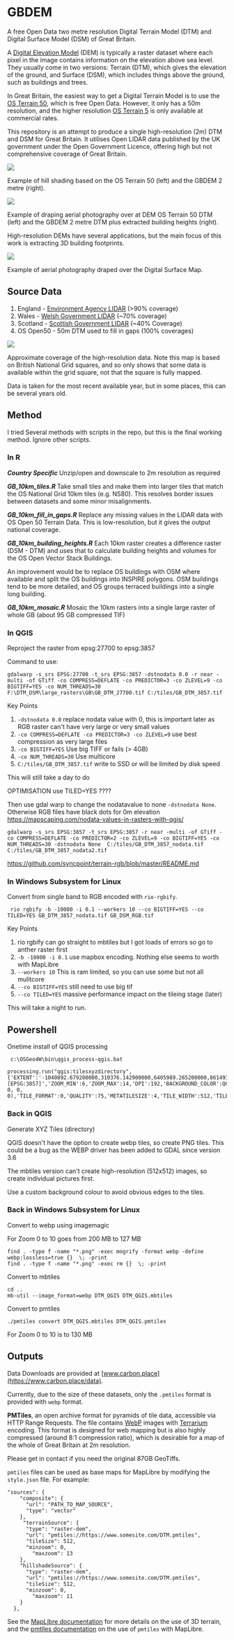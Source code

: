 # GBDEM
A free Open Data two metre resolution Digital Terrain Model (DTM) and Digital Surface Model (DSM) of Great Britain.

A [Digital Elevation Model](https://en.wikipedia.org/wiki/Digital_elevation_model) (DEM) is typically a raster dataset where each pixel in the image contains information on the elevation above sea level. They usually come in two versions: Terrain (DTM), which gives the elevation of the ground, and Surface (DSM), which includes things above the ground, such as buildings and trees.

In Great Britain, the easiest way to get a Digital Terrain Model is to use the [OS Terrain 50](https://www.ordnancesurvey.co.uk/products/os-terrain-50), which is free Open Data. However, it only has a 50m resolution, and the higher resolution [OS Terrain 5](https://www.ordnancesurvey.co.uk/products/os-terrain-5) is only available at commercial rates.

This repository is an attempt to produce a single high-resolution (2m) DTM and DSM for Great Britain. It utilises Open LIDAR data published by the UK government under the Open Government Licence, offering high but not comprehensive coverage of Great Britain.

<img src='images/dtm50vs2m.png'/>

Example of hill shading based on the OS Terrain 50 (left) and the GBDEM 2 metre (right). 

<img src='images/dovercliffs.png'/>

Example of draping aerial photography over at DEM OS Terrain 50 DTM (left) and the GBDEM 2 metre DTM plus extracted building heights (right). 

High-resolution DEMs have several applications, but the main focus of this work is extracting 3D building footprints.

<img src='images/dsm.jpg'/>

Example of aerial photography draped over the Digital Surface Map. 

## Source Data

1. England - [Environment Agency LIDAR](https://www.data.gov.uk/dataset/f0db0249-f17b-4036-9e65-309148c97ce4/national-lidar-programme) (>90% coverage)
1. Wales - [Welsh Government LIDAR](https://datamap.gov.wales/maps/lidar-viewer/) (~70% coverage)
1. Scotland - [Scottish Government LIDAR](https://remotesensingdata.gov.scot/data#/list) (~40% Coverage)
1. OS Open50 - 50m DTM used to fill in gaps (100% coverages)

<img src='images/coverage.png'/>

Approximate coverage of the high-resolution data. Note this map is based on British National Grid squares, and so only shows that some data is available within the grid square, not that the square is fully mapped.

Data is taken for the most recent available year, but in some places, this can be several years old. 

## Method

I tried Several methods with scripts in the repo, but this is the final working method. Ignore other scripts.

### In R

***Country Specific***
Unzip/open and downscale to 2m resolution as required

***GB_10km_tiles.R***
Take small tiles and make them into larger tiles that match the OS National Grid 10km tiles (e.g. NS80). This resolves border issues between datasets and some minor misalignments.


***GB_10km_fill_in_gaps.R***
Replace any missing values in the LIDAR data with OS Open 50 Terrain Data. This is low-resolution, but it gives the output national coverage.

***GB_10km_building_heights.R***
Each 10km raster creates a difference raster (DSM - DTM) and uses that to calculate building heights and volumes for the OS Open Vector Stack Buildings. 

An improvement would be to replace OS buildings with OSM where available and split the OS buildings into INSPIRE polygons. OSM buildings tend to be more detailed, and OS groups terraced buildings into a single long building.

***GB_10km_mosaic.R***
Mosaic the 10km rasters into a single large raster of whole GB (about 95 GB compressed TIF)

### In QGIS

Reproject the raster from epsg:27700 to epsg:3857

Command to use:

```gdalwarp -s_srs EPSG:27700 -t_srs EPSG:3857 -dstnodata 0.0 -r near -multi -of GTiff -co COMPRESS=DEFLATE -co PREDICTOR=3 -co ZLEVEL=9 -co BIGTIFF=YES -co NUM_THREADS=30 F:\DTM_DSM\large_rasters\GB\GB_DTM_27700.tif C:/tiles/GB_DTM_3857.tif```

Key Points

1. `-dstnodata 0.0` replace nodata value with 0, this is important later as RGB raster can't have very large or very small values
1. `-co COMPRESS=DEFLATE -co PREDICTOR=3 -co ZLEVEL=9`  use best compression as very large files 
1. `-co BIGTIFF=YES` Use big TIFF or fails (> 4GB)
1. `-co NUM_THREADS=30` Use multicore
1. `C:/tiles/GB_DTM_3857.tif` write to SSD or will be limited by disk speed

This will still take a day to do

OPTIMISATION use TILED=YES ????

Then use gdal warp to change the nodatavalue to none `-dstnodata None`. Otherwise RGB files have black dots for 0m elevation
https://mapscaping.com/nodata-values-in-rasters-with-qgis/ 

```
gdalwarp -s_srs EPSG:3857 -t_srs EPSG:3857 -r near -multi -of GTiff -co COMPRESS=DEFLATE -co PREDICTOR=2 -co ZLEVEL=9 -co BIGTIFF=YES -co NUM_THREADS=30 -dstnodata None  C:/tiles/GB_DTM_3857_nodata.tif C:/tiles/GB_DTM_3857_nodata2.tif
```

https://github.com/syncpoint/terrain-rgb/blob/master/README.md 



### In Windows Subsystem for Linux

Convert from single band to RGB encoded with `rio-rgbify`.

``` rio rgbify -b -10000 -i 0.1 --workers 10 --co BIGTIFF=YES --co TILED=YES GB_DTM_3857_nodata.tif GB_DSM_RGB.tif```

Key Points

1. rio rgbify can go straight to mbtiles but I got loads of errors so go to anther raster first
1. `-b -10000 -i 0.1` use mapbox encoding. Nothing else seems to worth with MapLibre
1. `--workers 10` This is ram limited, so you can use some but not all mulitcore
1. `--co BIGTIFF=YES` still need to use big tif
1. `--co TILED=YES` massive performance impact on the tileing stage (later)

This will take a night to run.

## Powershell

Onetime install of QGIS processing
```
 c:\OSGeo4W\bin\qgis_process-qgis.bat

```
```
processing.run("qgis:tilesxyzdirectory", {'EXTENT':'-1040892.679200000,310376.142900000,6405989.265200000,8614934.383400001 [EPSG:3857]','ZOOM_MIN':6,'ZOOM_MAX':14,'DPI':192,'BACKGROUND_COLOR':QColor(0, 0, 0, 0),'TILE_FORMAT':0,'QUALITY':75,'METATILESIZE':4,'TILE_WIDTH':512,'TILE_HEIGHT':512,'TMS_CONVENTION':False,'OUTPUT_DIRECTORY':'C:\\tiles\\DTM_QGIS','OUTPUT_HTML':'C:/tiles/DTM_QGIS/leaflet.html'})
```

### Back in QGIS

Generate XYZ Tiles (directory)

QGIS doesn't have the option to create webp tiles, so create PNG tiles. This could be a bug as the WEBP driver has been added to GDAL since version 3.6

The mbtiles version can't create high-resolution (512x512) images, so create individual pictures first.

Use a custom background colour to avoid obvious edges to the tiles.


### Back in Windows Subsystem for Linux

Convert to webp using imagemagic

For Zoom 0 to 10 goes from 200 MB to 127 MB

```
find . -type f -name "*.png" -exec mogrify -format webp -define webp:lossless=true {}  \; -print
find . -type f -name "*.png" -exec rm {}  \; -print
```

Convert to mbtiles

```
cd ..
mb-util --image_format=webp DTM_QGIS DTM_QGIS.mbtiles
```

Convert to pmtiles

```
./pmtiles convert DTM_QGIS.mbtiles DTM_QGIS.pmtiles
```
For Zoom 0 to 10 is to 130 MB


## Outputs

Data Downloads are provided at [www.carbon.place](https://www.carbon.place/data).

Currently, due to the size of these datasets, only the `.pmtiles` format is provided with `webp` format.

**PMTiles**, an open archive format for pyramids of tile data, accessible via HTTP Range Requests. The file contains [WebP](https://en.wikipedia.org/wiki/WebP) images with [Terrarium](https://github.com/tilezen/joerd/blob/master/docs/formats.md) encoding. This format is designed for web mapping but is also highly compressed (around 8:1 compression ratio), which is desirable for a map of the whole of Great Britain at 2m resolution. 

Please get in contact if you need the original 87GB GeoTiffs.

`pmtiles` files can be used as base maps for MapLibre by modifying the `style.json` file. For example:

```
"sources": {
    "composite": {
      "url": "PATH_TO_MAP_SOURCE",
      "type": "vector"
    },
     "terrainSource": {
      "type": "raster-dem",
      "url": "pmtiles://https://www.somesite.com/DTM.pmtiles",
      "tileSize": 512,
      "minzoom": 0,
    	"maxzoom": 13
    },
    "hillshadeSource": {
      "type": "raster-dem",
      "url": "pmtiles://https://www.somesite.com/DTM.pmtiles",
      "tileSize": 512,
      "minzoom": 0,
    	"maxzoom": 11
    }
  },

```

See the [MapLibre documentation](https://maplibre.org/maplibre-gl-js/docs/examples/3d-terrain/) for more details on the use of 3D terrain, and the [pmtiles documentation](https://docs.protomaps.com/pmtiles/maplibre) on the use of `pmtiles` with MapLibre.

